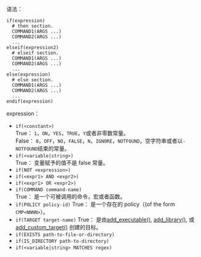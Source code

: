 语法：  
```
if(expression)
  # then section.
  COMMAND1(ARGS ...)
  COMMAND2(ARGS ...)
  ...
elseif(expression2)
  # elseif section.
  COMMAND1(ARGS ...)
  COMMAND2(ARGS ...)
  ...
else(expression)
  # else section.
  COMMAND1(ARGS ...)
  COMMAND2(ARGS ...)
  ...
endif(expression)
```

expression：  

- `if(<constant>)`  
  True： `1`，`ON`，`YES`，`TRUE`，`Y`或者非零数常量。  
  False： `0`，`OFF`，`NO`，`FALSE`，`N`，`IGNORE`，`NOTFOUND`，空字符串或者以`-NOTFOUND`结束的常量。  
- `if(<variable|string>)`  
  True： 变量赋予的值不是 false 常量。  
- `if(NOT <expression>)`  
- `if(<expr1> AND <expr2>)`  
- `if(<expr1> OR <expr2>)`  
- `if(COMMAND command-name)`  
  True： 是一个可被调用的命令，宏或者函数。  
- `if(POLICY policy-id)`
  True： 是一个存在的 policy（(of the form `CMP<NNNN>`）。  
- `if(TARGET target-name)`
  True： 是由[add_executable()](https://cmake.org/cmake/help/v3.5/command/add_executable.html#command:add_executable), [add_library()](https://cmake.org/cmake/help/v3.5/command/add_library.html#command:add_library), 或 [add_custom_target()](https://cmake.org/cmake/help/v3.5/command/add_custom_target.html#command:add_custom_target) 创建的目标。  
- `if(EXISTS path-to-file-or-directory)`  
- `if(IS_DIRECTORY path-to-directory)`
- `if(<variable|string> MATCHES regex)`


